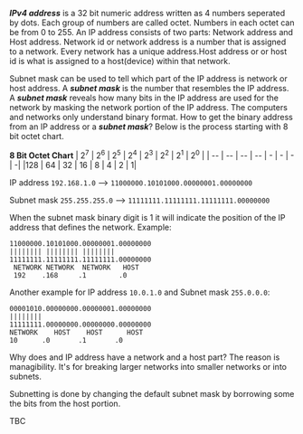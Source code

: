 ***IPv4 address*** is a 32 bit numeric address written as 4 numbers seperated by dots. Each group of numbers are called octet. Numbers in each octet can be from 0 to 255.
An IP address consists of two parts: Network address and Host address. Network id or network address is a number that is assigned to a network.
Every network has a unique address.Host address or or host id is what is assigned to a host(device) within that network.

Subnet mask can be used to tell which part of the IP address is network or host address. A ***subnet mask*** is the number that resembles the IP address.
A ***subnet mask*** reveals how many bits in the IP address are used for the network by masking the network portion of the IP address.
The computers and networks only understand binary format. How to get the binary address from an IP address or a ***subnet mask***?
Below is the process starting with 8 bit octet chart.

**8 Bit Octet Chart**
|  2<sup>7</sup>  | 2<sup>6</sup>   | 2<sup>5</sup>   | 2<sup>4</sup>   | 2<sup>3</sup>  | 2<sup>2</sup>  | 2<sup>1</sup>  | 2<sup>0</sup> |
| -- | -- | -- | -- | - | - | - | -|
|128 | 64 | 32 | 16 | 8 | 4 | 2 | 1|

IP address 
`192.168.1.0`   -->  `11000000.10101000.00000001.00000000`

Subnet mask
`255.255.255.0` -->  `11111111.11111111.11111111.00000000`

When the subnet mask binary digit is 1 it will indicate the position of the IP address that defines the network.
Example:
    
    11000000.10101000.00000001.00000000
    |||||||| |||||||| ||||||||
    11111111.11111111.11111111.00000000
     NETWORK NETWORK  NETWORK   HOST
     192    .168     .1        .0

Another example for IP address `10.0.1.0` and Subnet mask `255.0.0.0`:
    
    00001010.00000000.00000001.00000000
    ||||||||
    11111111.00000000.00000000.00000000
    NETWORK    HOST    HOST      HOST
    10      .0       .1       .0

Why does and IP address have a network and a host part?
The reason is  managibility. It's for breaking larger networks into smaller networks or into subnets.

Subnetting is done by changing the default subnet mask by borrowing some the bits from the host portion.

TBC
